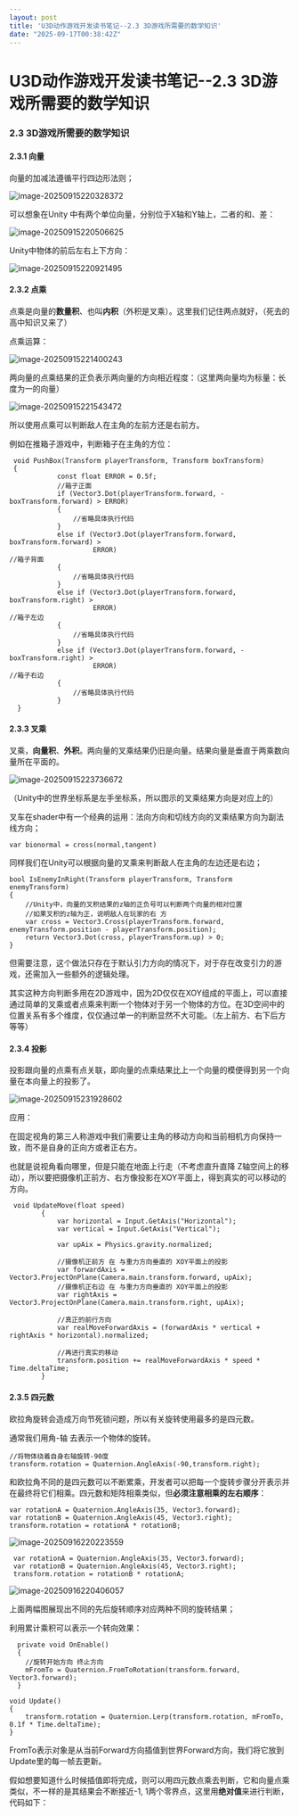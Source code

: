 ```yaml
---
layout: post
title: 'U3D动作游戏开发读书笔记--2.3 3D游戏所需要的数学知识'
date: "2025-09-17T00:38:42Z"
---
```

U3D动作游戏开发读书笔记--2.3 3D游戏所需要的数学知识
===============================

### 2.3 3D游戏所需要的数学知识

#### 2.3.1 向量

向量的加减法遵循平行四边形法则；

![image-20250915220328372](https://img2024.cnblogs.com/blog/3292471/202509/3292471-20250916222746612-612275309.png)

可以想象在Unity 中有两个单位向量，分别位于X轴和Y轴上，二者的和、差：

![image-20250915220506625](https://img2024.cnblogs.com/blog/3292471/202509/3292471-20250916222745400-756215802.png)

Unity中物体的前后左右上下方向：

![image-20250915220921495](https://img2024.cnblogs.com/blog/3292471/202509/3292471-20250916222742716-863759175.png)

#### 2.3.2 点乘

点乘是向量的**数量积**、也叫**内积**（外积是叉乘）。这里我们记住两点就好，（死去的高中知识又来了）

点乘运算：

![image-20250915221400243](https://img2024.cnblogs.com/blog/3292471/202509/3292471-20250916222740422-2098571754.png)

两向量的点乘结果的正负表示两向量的方向相近程度：（这里两向量均为标量：长度为一的向量）

![image-20250915221543472](https://img2024.cnblogs.com/blog/3292471/202509/3292471-20250916222738616-1186958402.png)

所以使用点乘可以判断敌人在主角的左前方还是右前方。

例如在推箱子游戏中，判断箱子在主角的方位：

     void PushBox(Transform playerTransform, Transform boxTransform)
     {
                const float ERROR = 0.5f;
                //箱子正面
                if (Vector3.Dot(playerTransform.forward, -boxTransform.forward) > ERROR)
                {
                    //省略具体执行代码
                }
                else if (Vector3.Dot(playerTransform.forward, boxTransform.forward) >
                         ERROR)                                                       //箱子背面
                {
                    //省略具体执行代码
                }
                else if (Vector3.Dot(playerTransform.forward, boxTransform.right) >
                         ERROR)                                                       //箱子左边
                {
                    //省略具体执行代码
                }
                else if (Vector3.Dot(playerTransform.forward, -boxTransform.right) >
                         ERROR)                                                       //箱子右边
                {
                    //省略具体执行代码
                }
      }
    

#### 2.3.3 叉乘

叉乘，**向量积**、**外积**。两向量的叉乘结果仍旧是向量。结果向量是垂直于两乘数向量所在平面的。

![image-20250915223736672](https://img2024.cnblogs.com/blog/3292471/202509/3292471-20250916222735521-1703970503.png)

（Unity中的世界坐标系是左手坐标系，所以图示的叉乘结果方向是对应上的）

叉车在shader中有一个经典的运用：法向方向和切线方向的叉乘结果方向为副法线方向；

    var bionormal = cross(normal,tangent)
    

同样我们在Unity可以根据向量的叉乘来判断敌人在主角的左边还是右边；

    bool IsEnemyInRight(Transform playerTransform, Transform enemyTransform)
    {
        //Unity中，向量的叉积结果的z轴的正负号可以判断两个向量的相对位置
        //如果叉积的z轴为正，说明敌人在玩家的右 方
        var cross = Vector3.Cross(playerTransform.forward, enemyTransform.position - playerTransform.position); 
        return Vector3.Dot(cross, playerTransform.up) > 0;
    }
    

但需要注意，这个做法只存在于默认引力方向的情况下，对于存在改变引力的游戏，还需加入一些额外的逻辑处理。

其实这种方向判断多用在2D游戏中，因为2D仅仅在XOY组成的平面上，可以直接通过简单的叉乘或者点乘来判断一个物体对于另一个物体的方位。在3D空间中的位置关系有多个维度，仅仅通过单一的判断显然不大可能。（左上前方、右下后方等等）

#### 2.3.4 投影

投影跟向量的点乘有点关联，即向量的点乘结果比上一个向量的模便得到另一个向量在本向量上的投影了。

![image-20250915231928602](https://img2024.cnblogs.com/blog/3292471/202509/3292471-20250916222729631-1570414150.png)

应用：

在固定视角的第三人称游戏中我们需要让主角的移动方向和当前相机方向保持一致，而不是自身的正向方或者正右方。

也就是说视角看向哪里，但是只能在地面上行走（不考虑直升直降 Z轴空间上的移动），所以要把摄像机正前方、右方像投影在XOY平面上，得到真实的可以移动的方向。

     void UpdateMove(float speed)
            {
                var horizontal = Input.GetAxis("Horizontal");
                var vertical = Input.GetAxis("Vertical");
    
                var upAix = Physics.gravity.normalized;
    
                //摄像机正前方 在 与重力方向垂直的 XOY平面上的投影
                var forwardAxis = Vector3.ProjectOnPlane(Camera.main.transform.forward, upAix);
                //摄像机正右边 在 与重力方向垂直的 XOY平面上的投影
                var rightAxis = Vector3.ProjectOnPlane(Camera.main.transform.right, upAix);
                
                //真正的前行方向
                var realMoveForwardAxis = (forwardAxis * vertical + rightAxis * horizontal).normalized;
                
                //再进行真实的移动
                transform.position += realMoveForwardAxis * speed * Time.deltaTime;
            }
    

#### 2.3.5 四元数

欧拉角旋转会造成万向节死锁问题，所以有关旋转使用最多的是四元数。

通常我们用角-轴 去表示一个物体的旋转。

    //将物体绕着自身右轴旋转-90度
    transform.rotation = Quaternion.AngleAxis(-90,transform.right);
    

和欧拉角不同的是四元数可以不断累乘，开发者可以把每一个旋转步骤分开表示并在最终将它们相乘。四元数和矩阵相乘类似，但**必须注意相乘的左右顺序**：

    var rotationA = Quaternion.AngleAxis(35, Vector3.forward);
    var rotationB = Quaternion.AngleAxis(45, Vector3.right);
    transform.rotation = rotationA * rotationB;
    

![image-20250916220223559](https://img2024.cnblogs.com/blog/3292471/202509/3292471-20250916222722071-2092562262.png)

     var rotationA = Quaternion.AngleAxis(35, Vector3.forward);
     var rotationB = Quaternion.AngleAxis(45, Vector3.right);
     transform.rotation = rotationB * rotationA;
    

![image-20250916220406057](https://img2024.cnblogs.com/blog/3292471/202509/3292471-20250916222720379-1586504690.png)

上面两幅图展现出不同的先后旋转顺序对应两种不同的旋转结果；

利用累计乘积可以表示一个转向效果：

      private void OnEnable()
      {
      	//旋转开始方向 终止方向
      	mFromTo = Quaternion.FromToRotation(transform.forward, Vector3.forward);
      }
    
    void Update()
    {
    	transform.rotation = Quaternion.Lerp(transform.rotation, mFromTo, 0.1f * Time.deltaTime);
    }
    

FromTo表示对象是从当前Forward方向插值到世界Forward方向，我们将它放到Update里的每一帧去更新。

假如想要知道什么时候插值即将完成，则可以用四元数点乘去判断，它和向量点乘类似，不一样的是其结果会不断接近-1, 1两个零界点，这里用**绝对值**来进行判断，代码如下：